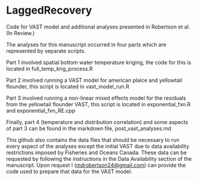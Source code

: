 # LaggedRecovery
Code for VAST model and additional analyses presented in Robertson et al. (In Review.)


The analyses for this manuscript occurred in four parts which are represented by separate scripts.

Part 1 involved spatial bottom water temperature kriging, the code for this is located in full_temp_krig_process.R

Part 2 involved running a VAST model for american plaice and yellowtail flounder, this script is located in vast_model_run.R

Part 3 involved running a non-linear mixed effects model for the residuals from the yellowtail flounder VAST, this script is located in exponential_fxn.R and exponential_fxn_RE.cpp

Finally, part 4 (temperature and distribution correlation) and some aspects of part 3 can be found in the markdown file, post_vast_analyses.md

This github also contains the data files that should be necessary to run every aspect of the analyses except the initial VAST due to data availability restrictions imposed by Fisheries and Oceans Canada. These data can be requested by following the instructions in the Data Availability section of the manuscript. Upon request I (mdrobertson24@gmail.com) can provide the code used to prepare that data for the VAST model.
